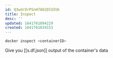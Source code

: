 ```yaml
---
id: Q3wdrOrPSnH7A02QlUIUk
title: Inspect
desc: ''
updated: 1641761094229
created: 1641761034153
---
```


```bash
docker inspect <containerID>
```

Give you [[s.df.json]] output of the container's data
